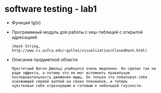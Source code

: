 # software testing - lab1
- Функция tg(x)

- Программный модуль для работы с хеш-таблицей с открытой адресацией

      (Hash String, http://www.cs.usfca.edu/~galles/visualization/ClosedHash.html)

- Описание предметной области

      Простетный Вогон Джельц улыбнулся очень медленно. Он сделал так не ради эффекта, а потому что не мог вспомнить правильную
      последовательность движения мышц. Он только что побаловал себя освежающей серией воплей на своих пленников, и теперь 
      чувствовал себя отдохнувшим и готовым к небольшой гнусности.

